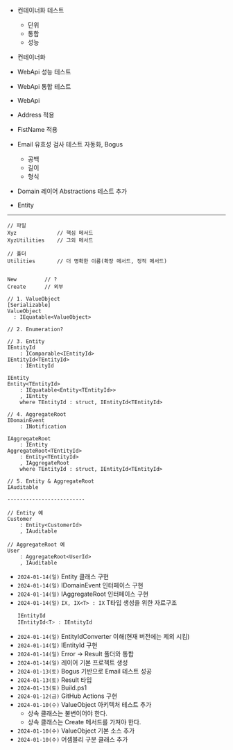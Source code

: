 - 컨테이너화 테스트
  - 단위
  - 통합
  - 성능
- 컨테이너화
- WebApi 성능 테스트
- WebApi 통합 테스트
- WebApi

- Address 적용
- FistName 적용
- Email 유효성 검사 테스트 자동화, Bogus
  - 공백
  - 길이
  - 형식
- Domain 레이어 Abstractions 테스트 추가
- Entity
---

```
// 파일
Xyz             // 핵심 메서드
XyzUtilities	// 그외 메서드

// 폴더
Utilities       // 더 명확한 이름(확장 메서드, 정적 메서드)


New			// ?
Create		// 외부
```

```
// 1. ValueObject
[Serializable]
ValueObject
  : IEquatable<ValueObject>

// 2. Enumeration?

// 3. Entity
IEntityId
    : IComparable<IEntityId>
IEntityId<TEntityId>
    : IEntityId

IEntity
Entity<TEntityId>
    : IEquatable<Entity<TEntityId>>
    , IEntity
    where TEntityId : struct, IEntityId<TEntityId>

// 4. AggregateRoot
IDomainEvent
    : INotification

IAggregateRoot
    : IEntity
AggregateRoot<TEntityId>
    : Entity<TEntityId>
    , IAggregateRoot
    where TEntityId : struct, IEntityId<TEntityId>

// 5. Entity & AggregateRoot
IAuditable

-------------------------

// Entity 예
Customer
    : Entity<CustomerId>
    , IAuditable

// AggregateRoot 예
User
    : AggregateRoot<UserId>
    , IAuditable
```

- `2024-01-14(일)` Entity 클래스 구현
- `2024-01-14(일)` IDomainEvent 인터페이스 구현
- `2024-01-14(일)` IAggregateRoot 인터페이스 구현
- `2024-01-14(일)` `IX, IX<T> : IX` T타입 생성을 위한 자료구조
  ```cs
  IEntityId
  IEntityId<T> : IEntityId 
  ```
- `2024-01-14(일)` EntityIdConverter 이해(현재 버전에는 제외 시킴)
- `2024-01-14(일)` IEntityId 구현
- `2024-01-14(일)` Error -> Result 폴더와 통합
- `2024-01-14(일)` 레이어 기본 프로젝트 생성 
- `2024-01-13(토)` Bogus 기반으로 Email 테스트 성공
- `2024-01-13(토)` Result 타입
- `2024-01-13(토)` Build.ps1
- `2024-01-12(금)` GitHub Actions 구현
- `2024-01-10(수)` ValueObject 아키텍처 테스트 추가
  - 상속 클래스는 불변이어야 한다.
  - 상속 클래스는 Create 메서드를 가져야 한다.
- `2024-01-10(수)` ValueObject 기본 소스 추가
- `2024-01-10(수)` 어셈블리 구분 클래스 추가
